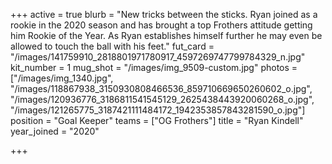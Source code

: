 +++
active = true
blurb = "New tricks between the sticks. Ryan joined as a rookie in the 2020 season and has brought a top Frothers attitude getting him Rookie of the Year. As Ryan establishes himself further he may even be allowed to touch the ball with his feet."
fut_card = "/images/141759910_2818801971780917_4597269747799784329_n.jpg"
kit_number = 1
mug_shot = "/images/img_9509-custom.jpg"
photos = ["/images/img_1340.jpg", "/images/118867938_3150930808466536_859710669650260602_o.jpg", "/images/120936776_3186811541545129_2625438443920060268_o.jpg", "/images/121265775_3187421111484172_1942353857843281590_o.jpg"]
position = "Goal Keeper"
teams = ["OG Frothers"]
title = "Ryan Kindell"
year_joined = "2020"

+++
